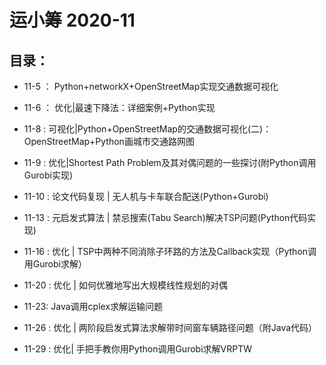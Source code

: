 # 运小筹 2020-11

## 目录：

- 11-5 ： Python+networkX+OpenStreetMap实现交通数据可视化

- 11-6 ： 优化|最速下降法：详细案例+Python实现

- 11-8 : 可视化|Python+OpenStreetMap的交通数据可视化(二)：OpenStreetMap+Python画城市交通路网图

- 11-9 : 优化|Shortest Path Problem及其对偶问题的一些探讨(附Python调用Gurobi实现)

- 11-10 : 论文代码复现 | 无人机与卡车联合配送(Python+Gurobi)

- 11-13 : 元启发式算法 | 禁忌搜索(Tabu Search)解决TSP问题(Python代码实现)

- 11-16 : 优化 | TSP中两种不同消除子环路的方法及Callback实现（Python调用Gurobi求解）

- 11-20 : 优化 | 如何优雅地写出大规模线性规划的对偶

- 11-23: Java调用cplex求解运输问题

- 11-26 : 优化 | 两阶段启发式算法求解带时间窗车辆路径问题（附Java代码）

- 11-29 : 优化| 手把手教你用Python调用Gurobi求解VRPTW
